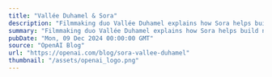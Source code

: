 ```yaml
---
title: "Vallée Duhamel & Sora"
description: "Filmmaking duo Vallée Duhamel explains how Sora helps build new worlds."
summary: "Filmmaking duo Vallée Duhamel explains how Sora helps build new worlds."
pubDate: "Mon, 09 Dec 2024 00:00:00 GMT"
source: "OpenAI Blog"
url: "https://openai.com/blog/sora-vallee-duhamel"
thumbnail: "/assets/openai_logo.png"
---
```


